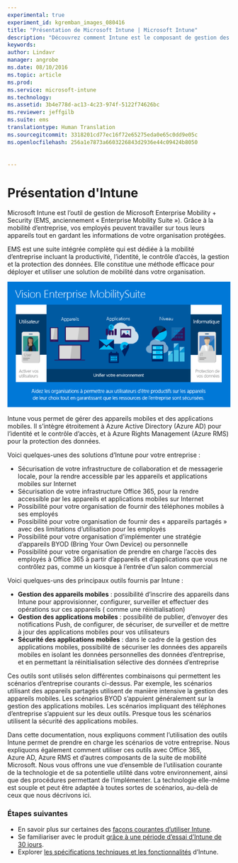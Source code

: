 ```yaml
---
experimental: true
experiment_id: kgremban_images_080416
title: "Présentation de Microsoft Intune | Microsoft Intune"
description: "Découvrez comment Intune est le composant de gestion des appareils mobiles de la solution Enterprise Mobility + Security."
keywords: 
author: Lindavr
manager: angrobe
ms.date: 08/10/2016
ms.topic: article
ms.prod: 
ms.service: microsoft-intune
ms.technology: 
ms.assetid: 3b4e778d-ac13-4c23-974f-5122f74626bc
ms.reviewer: jeffgilb
ms.suite: ems
translationtype: Human Translation
ms.sourcegitcommit: 3318201cd77ec16f72e65275eda0e65c0dd9e05c
ms.openlocfilehash: 256a1e7873a6603226843d2936e44c09424b8050


---
```


# Présentation d'Intune
Microsoft Intune est l’outil de gestion de Microsoft Enterprise Mobility + Security (EMS, anciennement « Enterprise Mobility Suite »). Grâce à la mobilité d’entreprise, vos employés peuvent travailler sur tous leurs appareils tout en gardant les informations de votre organisation protégées.  

EMS est une suite intégrée complète qui est dédiée à la mobilité d’entreprise incluant la productivité, l’identité, le contrôle d’accès, la gestion et la protection des données. Elle constitue une méthode efficace pour déployer et utiliser une solution de mobilité dans votre organisation.  

![Image de la vision de la mobilité d’entreprise](..\media\em-vision.png)

Intune vous permet de gérer des appareils mobiles et des applications mobiles. Il s’intègre étroitement à Azure Active Directory (Azure AD) pour l’identité et le contrôle d’accès, et à Azure Rights Management (Azure RMS) pour la protection des données.  

Voici quelques-unes des solutions d’Intune pour votre entreprise :

* Sécurisation de votre infrastructure de collaboration et de messagerie locale, pour la rendre accessible par les appareils et applications mobiles sur Internet
* Sécurisation de votre infrastructure Office 365, pour la rendre accessible par les appareils et applications mobiles sur Internet
* Possibilité pour votre organisation de fournir des téléphones mobiles à ses employés
* Possibilité pour votre organisation de fournir des « appareils partagés » avec des limitations d’utilisation pour les employés
* Possibilité pour votre organisation d’implémenter une stratégie d’appareils BYOD (Bring Your Own Device) ou personnelle
* Possibilité pour votre organisation de prendre en charge l’accès des employés à Office 365 à partir d’appareils et d’applications que vous ne contrôlez pas, comme un kiosque à l’entrée d’un salon commercial

Voici quelques-uns des principaux outils fournis par Intune :
* **Gestion des appareils mobiles** : possibilité d’inscrire des appareils dans Intune pour approvisionner, configurer, surveiller et effectuer des opérations sur ces appareils ( comme une réinitialisation)
* **Gestion des applications mobiles** : possibilité de publier, d’envoyer des notifications Push, de configurer, de sécuriser, de surveiller et de mettre à jour des applications mobiles pour vos utilisateurs
* **Sécurité des applications mobiles** : dans le cadre de la gestion des applications mobiles, possibilité de sécuriser les données des appareils mobiles en isolant les données personnelles des données d’entreprise, et en permettant la réinitialisation sélective des données d’entreprise

Ces outils sont utilisés selon différentes combinaisons qui permettent les scénarios d’entreprise courants ci-dessus. Par exemple, les scénarios utilisant des appareils partagés utilisent de manière intensive la gestion des appareils mobiles. Les scénarios BYOD s’appuient généralement sur la gestion des applications mobiles. Les scénarios impliquant des téléphones d’entreprise s’appuient sur les deux outils. Presque tous les scénarios utilisent la sécurité des applications mobiles.

Dans cette documentation, nous expliquons comment l’utilisation des outils Intune permet de prendre en charge les scénarios de votre entreprise.  Nous expliquons également comment utiliser ces outils avec Office 365, Azure AD, Azure RMS et d’autres composants de la suite de mobilité Microsoft. Nous vous offrons une vue d’ensemble de l’utilisation courante de la technologie et de sa potentielle utilité dans votre environnement, ainsi que des procédures permettant de l’implémenter. La technologie elle-même est souple et peut être adaptée à toutes sortes de scénarios, au-delà de ceux que nous décrivons ici.

### Étapes suivantes
* En savoir plus sur certaines des [façons courantes d’utiliser Intune](common-ways-to-use-intune.md).
* Se familiariser avec le produit [grâce à une période d’essai d’Intune de 30 jours](get-started-with-a-30-day-trial-of-microsoft-intune.md).
* Explorer [les spécifications techniques et les fonctionnalités](/intune/get-started/what-to-know-before-you-start-microsoft-intune) d’Intune.



<!--HONumber=Oct16_HO2-->


